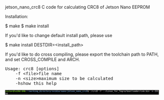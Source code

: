 
jetson_nano_crc8
C code for calculating CRC8 of Jetson Nano EEPROM

Installation:

$ make
$ make install

If you'd like to change default install path, please use

$ make install DESTDIR=<install_path>

If you'd like to do cross compiling, please export the toolchain path
to PATH, and set CROSS_COMPILE and ARCH.

<pre>Usage: crc8 [options]
	-f &lt;file>file name
	-n &lt;size>maximum size to be calculated
	-hshow this help</pre>
![result](https://github.com/goodwaterwu/jetson_nano_crc8/blob/master/readme.png)
